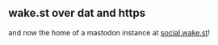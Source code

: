 ## wake.st over dat and https

and now the home of a mastodon instance at [social.wake.st](https://social.wake.st)!
